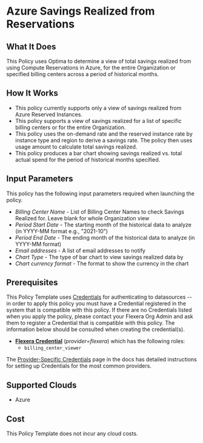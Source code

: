 # Azure Savings Realized from Reservations

## What It Does

This Policy uses Optima to determine a view of total savings realized from using Compute Reservations in Azure, for the entire Organization or specified billing centers across a period of historical months.

## How It Works

- This policy currently supports only a view of savings realized from Azure Reserved Instances.
- This policy supports a view of savings realized for a list of specific billing centers or for the entire Organization.
- This policy uses the on-demand rate and the reserved instance rate by instance type and region to derive a savings rate. The policy then uses usage amount to calculate total savings realized.
- This policy produces a bar chart showing savings realized vs. total actual spend for the period of historical months specified.

## Input Parameters

This policy has the following input parameters required when launching the policy.

- *Billing Center Name* - List of Billing Center Names to check Savings Realized for. Leave blank for whole Organization view
- *Period Start Date* - The starting month of the historical data to analyze (in YYYY-MM format e.g., "2021-10")
- *Period End Date* - The ending month of the historical data to analyze (in YYYY-MM format)
- *Email addresses* - A list of email addresses to notify
- *Chart Type* - The type of bar chart to view savings realized data by
- *Chart currency format* - The format to show the currency in the chart

## Prerequisites

This Policy Template uses [Credentials](https://docs.flexera.com/flexera/EN/Automation/ManagingCredentialsExternal.htm) for authenticating to datasources -- in order to apply this policy you must have a Credential registered in the system that is compatible with this policy. If there are no Credentials listed when you apply the policy, please contact your Flexera Org Admin and ask them to register a Credential that is compatible with this policy. The information below should be consulted when creating the credential(s).

- [**Flexera Credential**](https://docs.flexera.com/flexera/EN/Automation/ProviderCredentials.htm) (*provider=flexera*) which has the following roles:
  - `billing_center_viewer`

The [Provider-Specific Credentials](https://docs.flexera.com/flexera/EN/Automation/ProviderCredentials.htm) page in the docs has detailed instructions for setting up Credentials for the most common providers.

## Supported Clouds

- Azure

## Cost

This Policy Template does not incur any cloud costs.
